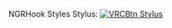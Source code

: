 NGRHook Styles Stylus: [![VRCBtn Stylus](https://img.shields.io/badge/Install%20directly%20with-Stylus-238b8b.svg)](https://github.com/NFLD99/StylesAndScripts/raw/main/NGRHook/NGRHook_Styles.user.css)
